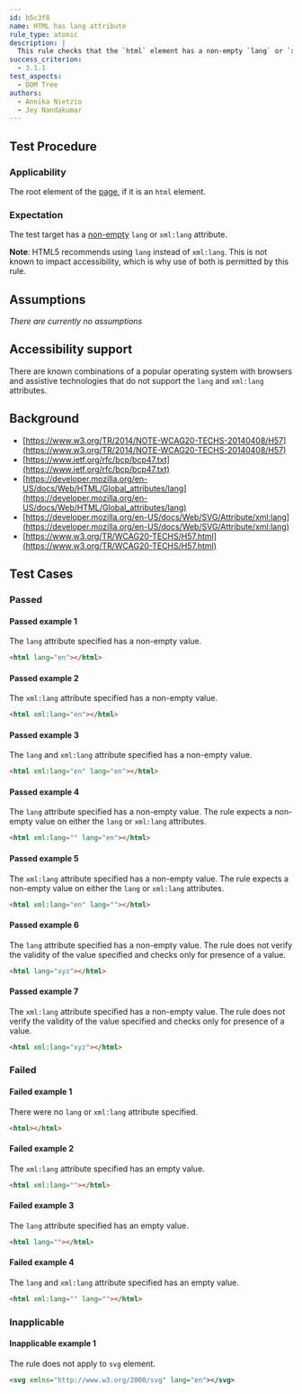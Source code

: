 ```yaml
---
id: b5c3f8
name: HTML has lang attribute
rule_type: atomic
description: |
  This rule checks that the `html` element has a non-empty `lang` or `xml:lang` attribute.
success_criterion:
  - 3.1.1
test_aspects:
  - DOM Tree
authors:
  - Annika Nietzio
  - Jey Nandakumar
---
```


## Test Procedure

### Applicability

The root element of the [page](https://www.w3.org/TR/WCAG21/#dfn-web-page-s), if it is an `html` element.

### Expectation

The test target has a [non-empty](#non-empty) `lang` or `xml:lang` attribute.

**Note**: HTML5 recommends using `lang` instead of `xml:lang`. This is not known to impact accessibility, which is why use of both is permitted by this rule.

## Assumptions

_There are currently no assumptions_

## Accessibility support

There are known combinations of a popular operating system with browsers and assistive technologies that do not support the `lang` and `xml:lang` attributes.

## Background

- [https://www.w3.org/TR/2014/NOTE-WCAG20-TECHS-20140408/H57](https://www.w3.org/TR/2014/NOTE-WCAG20-TECHS-20140408/H57)
- [https://www.ietf.org/rfc/bcp/bcp47.txt](https://www.ietf.org/rfc/bcp/bcp47.txt)
- [https://developer.mozilla.org/en-US/docs/Web/HTML/Global_attributes/lang](https://developer.mozilla.org/en-US/docs/Web/HTML/Global_attributes/lang)
- [https://developer.mozilla.org/en-US/docs/Web/SVG/Attribute/xml:lang](https://developer.mozilla.org/en-US/docs/Web/SVG/Attribute/xml:lang)
- [https://www.w3.org/TR/WCAG20-TECHS/H57.html](https://www.w3.org/TR/WCAG20-TECHS/H57.html)

## Test Cases

### Passed

#### Passed example 1

The `lang` attribute specified has a non-empty value.

```html
<html lang="en"></html>
```

#### Passed example 2

The `xml:lang` attribute specified has a non-empty value.

```html
<html xml:lang="en"></html>
```

#### Passed example 3

The `lang` and `xml:lang` attribute specified has a non-empty value.

```html
<html xml:lang="en" lang="en"></html>
```

#### Passed example 4

The `lang` attribute specified has a non-empty value. The rule expects a non-empty value on either the `lang` or `xml:lang` attributes.

```html
<html xml:lang="" lang="en"></html>
```

#### Passed example 5

The `xml:lang` attribute specified has a non-empty value. The rule expects a non-empty value on either the `lang` or `xml:lang` attributes.

```html
<html xml:lang="en" lang=""></html>
```

#### Passed example 6

The `lang` attribute specified has a non-empty value. The rule does not verify the validity of the value specified and checks only for presence of a value.

```html
<html lang="xyz"></html>
```

#### Passed example 7

The `xml:lang` attribute specified has a non-empty value. The rule does not verify the validity of the value specified and checks only for presence of a value.

```html
<html xml:lang="xyz"></html>
```

### Failed

#### Failed example 1

There were no `lang` or `xml:lang` attribute specified.

```html
<html></html>
```

#### Failed example 2

The `xml:lang` attribute specified has an empty value.

```html
<html xml:lang=""></html>
```

#### Failed example 3

The `lang` attribute specified has an empty value.

```html
<html lang=""></html>
```

#### Failed example 4

The `lang` and `xml:lang` attribute specified has an empty value.

```html
<html xml:lang="" lang=""></html>
```

### Inapplicable

#### Inapplicable example 1

The rule does not apply to `svg` element.

```svg
<svg xmlns="http://www.w3.org/2000/svg" lang="en"></svg>
```
